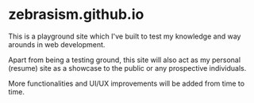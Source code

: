 # zebrasism.github.io

This is a playground site which I've built to test my knowledge and way arounds in web development.

Apart from being a testing ground, this site will also act as my personal (resume) site as a showcase to the public or any prospective individuals.

More functionalities and UI/UX improvements will be added from time to time.
